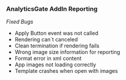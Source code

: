 ### AnalyticsGate AddIn Reporting



*Fixed Bugs*
- Apply Button event was not called
- Rendering can´t canceled
- Clean termination if rendering fails
- Wrong image size information for reporting
- Format error in xml content
- App images not loading correctly
- Template crashes when open with images
